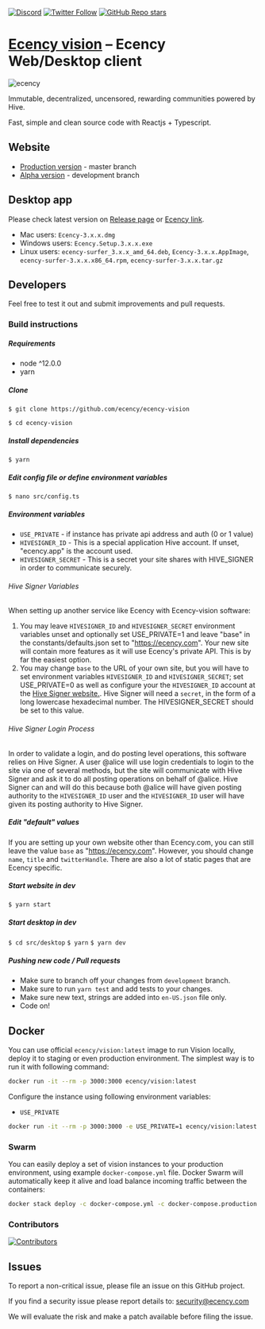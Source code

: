 <a href="https://discord.gg/WywwJEu">![Discord](https://img.shields.io/discord/385034494555455488?label=Ecency%20discord&logo=discord)</a> <a href="https://twitter.com/ecency_official">![Twitter Follow](https://img.shields.io/twitter/follow/ecency_official?style=social)</a> <a href="https://github.com/ecency/ecency-vision">![GitHub Repo stars](https://img.shields.io/github/stars/ecency/ecency-vision?style=social)</a>

# [Ecency vision][ecency_vision] – Ecency Web/Desktop client

![ecency](https://ecency.com/assets/github-cover.png)

Immutable, decentralized, uncensored, rewarding communities powered by Hive.

Fast, simple and clean source code with Reactjs + Typescript.

## Website

- [Production version][ecency_vision] - master branch
- [Alpha version][ecency_alpha] - development branch

## Desktop app

Please check latest version on [Release page][ecency_release] or [Ecency link][ecency_desktop].

- Mac users: `Ecency-3.x.x.dmg`
- Windows users: `Ecency.Setup.3.x.x.exe`
- Linux users: `ecency-surfer_3.x.x_amd_64.deb`, `Ecency-3.x.x.AppImage`, `ecency-surfer-3.x.x.x86_64.rpm`, `ecency-surfer-3.x.x.tar.gz`

## Developers

Feel free to test it out and submit improvements and pull requests.

### Build instructions

##### Requirements

- node ^12.0.0
- yarn

##### Clone 
`$ git clone https://github.com/ecency/ecency-vision`

`$ cd ecency-vision`

##### Install dependencies
`$ yarn`

##### Edit config file or define environment variables
`$ nano src/config.ts`

##### Environment variables

* `USE_PRIVATE`        -  if instance has private api address and auth (0 or 1 value)
* `HIVESIGNER_ID`      -  This is a special application Hive account.  If unset, "ecency.app" is the account used.
* `HIVESIGNER_SECRET`  -  This is a secret your site shares with HIVE_SIGNER in order to communicate securely.

###### Hive Signer Variables

When setting up another service like Ecency with Ecency-vision software:
1. You may leave `HIVESIGNER_ID` and `HIVESIGNER_SECRET` environment variables unset and optionally set USE_PRIVATE=1 and leave "base" in the constants/defaults.json set to "https://ecency.com".  Your new site will contain more features as it will use Ecency's private API.  This is by far the easiest option.
2. You may change `base` to the URL of your own site, but you will have to set environment variables `HIVESIGNER_ID` and `HIVESIGNER_SECRET`; set USE_PRIVATE=0 as well as configure your the `HIVESIGNER_ID` account at the [Hive Signer website.](https://hivesigner.com/profile).  Hive Signer will need a `secret`, in the form of a long lowercase hexadecimal number.  The HIVESIGNER_SECRET should be set to this value.

###### Hive Signer Login Process

In order to validate a login, and do posting level operations, this software relies on Hive Signer.  A user @alice will use login credentials to login to the site via one of several methods, but the site will communicate with Hive Signer and ask it to do all posting operations on behalf of @alice.  Hive Signer can and will do this because both @alice will have given posting authority to the `HIVESIGNER_ID` user and the `HIVESIGNER_ID` user will have given its posting authority to Hive Signer.

##### Edit "default" values

If you are setting up your own website other than Ecency.com, you can still leave the value `base` as "https://ecency.com". However, you should change `name`, `title` and `twitterHandle`.  There are also a lot of static pages that are Ecency specific.

##### Start website in dev
`$ yarn start`

##### Start desktop in dev
`$ cd src/desktop`
`$ yarn`
`$ yarn dev`

##### Pushing new code / Pull requests

- Make sure to branch off your changes from `development` branch.
- Make sure to run `yarn test` and add tests to your changes.
- Make sure new text, strings are added into `en-US.json` file only.
- Code on!

## Docker

You can use official `ecency/vision:latest` image to run Vision locally, deploy it to staging or even production environment. The simplest way is to run it with following command:

```bash
docker run -it --rm -p 3000:3000 ecency/vision:latest
```

Configure the instance using following environment variables:
 * `USE_PRIVATE`

```bash
docker run -it --rm -p 3000:3000 -e USE_PRIVATE=1 ecency/vision:latest
```

### Swarm

You can easily deploy a set of vision instances to your production environment, using example `docker-compose.yml` file. Docker Swarm will automatically keep it alive and load balance incoming traffic between the containers:

```bash
docker stack deploy -c docker-compose.yml -c docker-compose.production.yml vision
```

### Contributors

[![Contributors](https://contrib.rocks/image?repo=ecency/ecency-vision)](https://github.com/ecency/ecency-vision/graphs/contributors)


## Issues

To report a non-critical issue, please file an issue on this GitHub project.

If you find a security issue please report details to: security@ecency.com

We will evaluate the risk and make a patch available before filing the issue.

[//]: # 'LINKS'
[ecency_vision]: https://ecency.com
[ecency_desktop]: https://desktop.ecency.com
[ecency_alpha]: https://alpha.ecency.com
[ecency_release]: https://github.com/ecency/ecency-vision/releases
